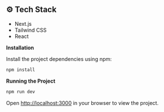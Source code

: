 ## <a name="tech-stack">⚙️ Tech Stack</a>

- Next.js
- Tailwind CSS
- React


**Installation**

Install the project dependencies using npm:

```bash
npm install
```

**Running the Project**

```bash
npm run dev
```

Open [http://localhost:3000](http://localhost:3000) in your browser to view the project.
